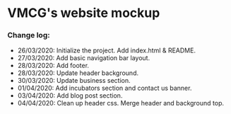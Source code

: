 # VMCG's website mockup

### Change log:
- 26/03/2020: Initialize the project. Add index.html & README.
- 27/03/2020: Add basic navigation bar layout.
- 28/03/2020: Add footer.
- 28/03/2020: Update header background.
- 30/03/2020: Update business section.
- 01/04/2020: Add incubators section and contact us banner.
- 03/04/2020: Add blog post section.
- 04/04/2020: Clean up header css. Merge header and background top.


